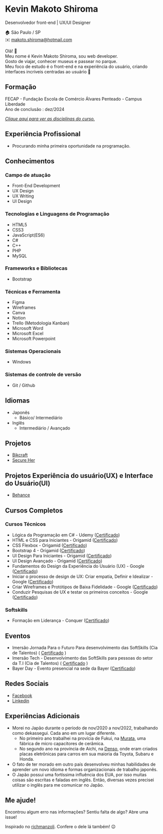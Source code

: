 # Kevin Makoto Shiroma
Desenvolvedor front-end | UX/UI Designer

:house:   São Paulo / SP <br>
:envelope:  makoto.shiroma@hotmail.com

Olá! :wave: <br>
Meu nome é Kevin Makoto Shiroma, sou web developer. <br>
Gosto de viajar, conhecer museus e passear no parque. <br>
Meu foco de estudo é o front-end e na experiência do usuário, criando interfaces incríveis centradas ao usuário :rocket:

## Formação
FECAP - Fundação Escola de Comércio Álvares Penteado - Campus Liberdade <br>
Ano de conclusão : dez/2024

[_Clique aqui para ver as disciplinas do curso._](https://github.com/KevinShiroma/curriculo/blob/main/Disciplinas.md)


## Experiência Profissional
* Procurando minha primeira oportunidade na programação.

  
## Conhecimentos
### Campo de atuação
* Front-End Development
* UX Design
* UX Writing
* UI Design

### Tecnologias e Linguagens de Programação
* HTML5
* CSS3
* JavaScript(ES6)
* C#
* C++
* PHP
* MySQL

### Frameworks e Bibliotecas
* Bootstrap


### Técnicas e Ferramenta
* Figma
* Wireframes
* Canva
* Notion
* Trello (Metodologia Kanban)
* Microsoft Word
* Microsoft Excel
* Microsoft Powerpoint


### Sistemas Operacionais
* Windows

### Sistemas de controle de versão
* Git / Github

## Idiomas
* Japonês
  * Básico/ Intermediário
* Inglês
  * Intermediário / Avançado 

## Projetos
* [Bikcraft](https://kevinshiroma.github.io/bikcraft/)
* [Secure Her](https://github.com/KevinShiroma/Secure-her-IoT)

## Projetos Experiência do usuário(UX) e Interface do Usuário(UI)
* [Behance](https://www.behance.net/kevinshiroma)

## Cursos Completos

### Cursos Técnicos
* Lógica da Programação em C# - Udemy ([Certificado](https://github.com/KevinShiroma/curriculo/blob/main/certificados/logica-programacao.pdf))
* HTML e CSS para Iniciantes - Origamid ([Certificado](https://github.com/KevinShiroma/curriculo/blob/main/certificados/html-css-iniciantes.pdf))
* CSS Flexbox - Origamid              ([Certificado](https://github.com/KevinShiroma/curriculo/blob/main/certificados/css-flexbox.pdf))
* Bootstrap 4 - Origamid               ([Certificado](https://github.com/KevinShiroma/curriculo/blob/main/certificados/boostrap.pdf))
* UI Design Para Iniciantes - Origamid   ([Certificado](https://github.com/KevinShiroma/curriculo/blob/main/certificados/ui-design-iniciantes.pdf))
* UI Design Avançado   - Origamid        ([Certificado](https://github.com/KevinShiroma/curriculo/blob/main/certificados/ui-design-avancado.pdf))
* Fundamentos do Design da Experiência do Usuário (UX) - Google ([Certificado](https://coursera.org/share/4b77ce35c552288037372f4031a1972e))
* Iniciar o processo de design de UX: Criar empatia, Definir e Idealizar - Google ([Certificado](https://www.coursera.org/account/accomplishments/verify/NZ8VPN8D7Y5J))
* Criar Wireframes e Protótipos de Baixa Fidelidade - Google ([Certificado](https://github.com/KevinShiroma/curriculo/blob/main/certificados/ux-design-wireframes.pdf))
* Conduzir Pesquisas de UX e testar os primeiros conceitos - Google ([Certificado](https://github.com/KevinShiroma/curriculo/blob/main/certificados/ux-design-pesquisa.pdf))
  

### Softskills
* Formação em Liderança - Conquer ([Certificado](https://github.com/KevinShiroma/curriculo/blob/main/certificados/conquer-certificado-lideran%C3%A7a.pdf))


## Eventos 
* Imersão Jornada Para o Futuro Para desenvolvimento das SoftSkills (Cia de Talentos) ( [Certificado](https://github.com/KevinShiroma/curriculo/blob/main/certificados/soft-skills.pdf) )
* Imersão Tech - Desenvolvimento das SoftSkills para pessoas do setor da T.I (Cia de Talentos) ( [Certificado](https://github.com/KevinShiroma/curriculo/blob/main/certificados/Imers%C3%A3o%20Tech%20Agosto_Kevin%20Makoto%20Shiroma.pdf) )
* Bayer Day - Evento presencial na sede da Bayer ([Certificado](https://github.com/KevinShiroma/curriculo/blob/main/certificados/Evento%20Presencial%20Bayer%20-%20Agosto_Kevin%20Makoto%20Shiroma.pdf))



## Redes Sociais
*  [Facebook](https://www.facebook.com/makoto.shiroma)
*  [Linkedin](https://www.linkedin.com/in/kevinmakotos/)

## Experiências Adicionais
* Morei no Japão durante o período de nov/2020 a nov/2022, trabalhando como dekassegui. Cada ano em um lugar diferente. <br>
    * No primeiro ano trabalhei na provícia de Fukui, na [Murata](https://www.murata.com/en-us), uma fábrica de micro capacitores de cerâmica.  <br>
    * No segundo ano na província de Aichi, na [Denso](https://www.denso.com/br/pt/), onde eram criados placas eletrônicas para carros em sua maioria da Toyota, Subaru e Honda. <br>
* O fato de ter morado em outro país desenvolveu minhas habilidades de aprender um novo idioma e formas organizacionais de trabalho japonês.
* O Japão possui uma fortíssima influência dos EUA, por isso muitas coisas são escritas e faladas em inglês. Então, diversas vezes precisei utilizar o inglês para me comunicar no Japão.


  

## Me ajude!
Encontrou algum erro nas informações? Sentiu falta de algo? Abre uma issue! <br>

Inspirado no [richmanzoli](https://github.com/richmanzoli/curriculo). Confere o dele lá também! :wink:

